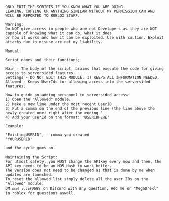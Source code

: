 
	ONLY EDIT THE SCRIPTS IF YOU KNOW WHAT YOU ARE DOING
	LEAKING, COPYING OR ANYTHING SIMILAR WITHOUT MY PERMISSION CAN AND WILL BE REPORTED TO ROBLOX STAFF.
	
	Warning:
	Do NOT give access to people who are not Developers as they are NOT capable of knowing what it can do, what it does
	or how it works and how it can be exploited. Use with caution. Exploit attacks due to misuse are not my liability.

	Manual:
	
	Script names and their functions;
	
	Main - The body of the script, brains that execute the code for giving access to serversided features.
	Settings - DO NOT EDIT THIS MODULE, IT KEEPS ALL INFORMATION NEEDED.
	Allowed - Keeps UserIds for allowing access into the serversided features.
	
	How-to guide on adding personnel to serversided access:
	1) Open the "Allowed" module.
	2) Make a new line under the most recent UserID
	3) Put a comma on the end of the previous line (the line above the newly created one) right after the ending '
	4) Add your userId on the format: 'USERIDHERE'

	Example:
	
	'ExistingUSERID', --comma you created
	'YOURUSERID'
	
	and the cycle goes on.
	
	Maintaining the Script:
	For utmost safety, you MUST change the APIkey every now and then, the API key needs to be an MD5 Hash to work better.
	The version does not need to be changed as that is done by me when updates are launched.
	To reset the allowed list simply delete all the user IDs on the "Allowed" module.
	DM ᴅᴇᴜꜱ ᴠᴜʟᴛ#0689 on Discord with any question, Add me on "MegaDrexl" in roblox for questions aswell.


